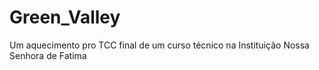 # Green_Valley
Um aquecimento pro TCC final de um curso técnico na Instituição Nossa Senhora de Fatima
